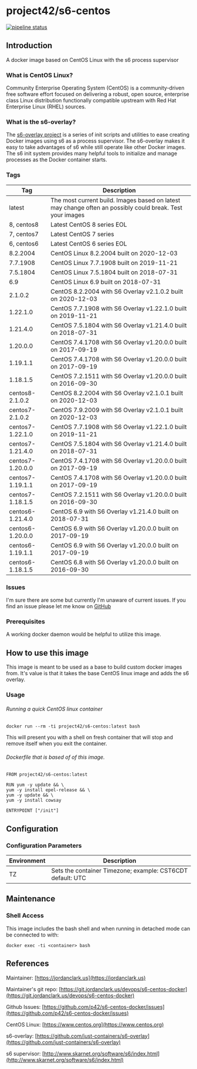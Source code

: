 # project42/s6-centos

[![pipeline status](https://git.jordanclark.us/devops/s6-centos-docker/badges/master/pipeline.svg)](https://git.jordanclark.us/devops/s6-centos-docker/commits/master)

## Introduction
A docker image based on CentOS Linux with the s6 process supervisor

### What is CentOS Linux?

Community Enterprise Operating System (CentOS) is a community-driven free software effort focused on delivering a robust, open source, enterprise class Linux distribution functionally compatible upstream with Red Hat Enterprise Linux (RHEL) sources.

### What is the s6-overlay?
The [s6-overlay project](https://github.com/just-containers/s6-overlay) is a series of init scripts and utilities to ease creating Docker images using s6 as a process supervisor.  The s6-overlay makes it easy to take advantages of s6 while still operate like other Docker images.  The s6 init system provides many helpful tools to initialize and manage processes as the Docker container starts.

### Tags

| Tag | Description |
|---|---|
| latest | The most current build.  Images based on latest may change often an possibly could break.  Test your images |
| 8, centos8 | Latest CentOS 8 series EOL |
| 7, centos7 | Latest CentOS 7 series |
| 6, centos6 | Latest CentOS 6 series EOL |
| 8.2.2004 | CentOS Linux 8.2.2004 built on 2020-12-03 |
| 7.7.1908 | CentOS Linux 7.7.1908 built on 2019-11-21 |
| 7.5.1804 | CentOS Linux 7.5.1804 built on 2018-07-31 |
| 6.9 | CentOS Linux 6.9 built on 2018-07-31 |
| 2.1.0.2 | CentOS 8.2.2004 with S6 Overlay v2.1.0.2 built on 2020-12-03 |
| 1.22.1.0 | CentOS 7.7.1908 with S6 Overlay v1.22.1.0 built on 2019-11-21 |
| 1.21.4.0 | CentOS 7.5.1804 with S6 Overlay v1.21.4.0 built on 2018-07-31 |
| 1.20.0.0 | CentOS 7.4.1708 with S6 Overlay v1.20.0.0 built on 2017-09-19 |
| 1.19.1.1 | CentOS 7.4.1708 with S6 Overlay v1.20.0.0 built on 2017-09-19 |
| 1.18.1.5 | CentOS 7.2.1511 with S6 Overlay v1.20.0.0 built on 2016-09-30 |
| centos8-2.1.0.2 | CentOS 8.2.2004 with S6 Overlay v2.1.0.1 built on 2020-12-03 |
| centos7-2.1.0.2 | CentOS 7.9.2009 with S6 Overlay v2.1.0.1 built on 2020-12-03 |
| centos7-1.22.1.0 | CentOS 7.7.1908 with S6 Overlay v1.22.1.0 built on 2019-11-21 |
| centos7-1.21.4.0 | CentOS 7.5.1804 with S6 Overlay v1.21.4.0 built on 2018-07-31 |
| centos7-1.20.0.0 | CentOS 7.4.1708 with S6 Overlay v1.20.0.0 built on 2017-09-19 |
| centos7-1.19.1.1 | CentOS 7.4.1708 with S6 Overlay v1.20.0.0 built on 2017-09-19 |
| centos7-1.18.1.5 | CentOS 7.2.1511 with S6 Overlay v1.20.0.0 built on 2016-09-30 |
| centos6-1.21.4.0 | CentOS 6.9 with S6 Overlay v1.21.4.0 built on 2018-07-31 |
| centos6-1.20.0.0 | CentOS 6.9 with S6 Overlay v1.20.0.0 built on 2017-09-19 |
| centos6-1.19.1.1 | CentOS 6.9 with S6 Overlay v1.20.0.0 built on 2017-09-19 |
| centos6-1.18.1.5 | CentOS 6.8 with S6 Overlay v1.20.0.0 built on 2016-09-30 |

### Issues

I'm sure there are some but currently I'm unaware of current issues.  If you find an issue please let me know on [GitHub](https://github.com/p42/s6-centos-docker/issues)

### Prerequisites

A working docker daemon would be helpful to utilize this image.

## How to use this image

This image is meant to be used as a base to build custom docker images from.  It's value is that it takes the base CentOS linux image and adds the s6 overlay.

### Usage

###### Running a quick CentOS linux container

~~~
docker run --rm -ti project42/s6-centos:latest bash
~~~

This will present you with a shell on fresh container that will stop and remove itself when you exit the container.

###### Dockerfile that is based of of this image.

~~~
FROM project42/s6-centos:latest

RUN yum -y update && \
yum -y install epel-release && \
yum -y update && \
yum -y install cowsay

ENTRYPOINT ["/init"]
~~~

## Configuration

### Configuration Parameters
| Environment | Description |
| --- | --- |
| TZ | Sets the container Timezone; example: CST6CDT default: UTC |  

## Maintenance

### Shell Access

This image includes the bash shell and when running in detached mode can be connected to with:

~~~
docker exec -ti <container> bash
~~~


## References

Maintainer: [https://jordanclark.us](https://jordanclark.us)

Maintainer's git repo: [https://git.jordanclark.us/devops/s6-centos-docker](https://git.jordanclark.us/devops/s6-centos-docker)

Github Issues: [https://github.com/p42/s6-centos-docker/issues](https://github.com/p42/s6-centos-docker/issues)

CentOS Linux: [https://www.centos.org](https://www.centos.org)

s6-overlay: [https://github.com/just-containers/s6-overlay](https://github.com/just-containers/s6-overlay)

s6 supervisor: [http://www.skarnet.org/software/s6/index.html](http://www.skarnet.org/software/s6/index.html)
